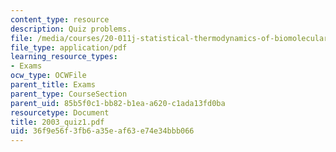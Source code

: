 ```yaml
---
content_type: resource
description: Quiz problems.
file: /media/courses/20-011j-statistical-thermodynamics-of-biomolecular-systems-be-011j-spring-2004/36f9e56f3fb6a35eaf63e74e34bbb066_2003_quiz1.pdf
file_type: application/pdf
learning_resource_types:
- Exams
ocw_type: OCWFile
parent_title: Exams
parent_type: CourseSection
parent_uid: 85b5f0c1-bb82-b1ea-a620-c1ada13fd0ba
resourcetype: Document
title: 2003_quiz1.pdf
uid: 36f9e56f-3fb6-a35e-af63-e74e34bbb066
---
```

